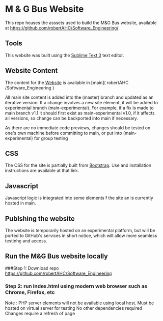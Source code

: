 # M & G Bus Website
This repo houses the asssets used to build the M&G Bus website, available at https://github.com/robertAHC/Software_Engineering/

## Tools

This website was built using the [Sublime Text 3](https://www.sublimetext.com/3) text editor.

## Website Content 

The content for the [Website](https://github.com/robertAHC/Software_Engineering/blob/master/README.md) is available in [main]( robertAHC /Software_Engineering )

All main site content is added into the (master) branch and updated as an iterative version. If a change involves a new site element, it will be added to experimental branch (main-experimental). For example, if a fix is made to main branch v1.1 it should first exist as main-experimental v1.0, if it affects all versions, so change can be backported into main if necessary.

As there are no immediate code previews, changes should be tested on one's own machine before committing to main, or put into (main-experimental) for group testing


## CSS 
The CSS for the site is partially built from [Bootstrap](https://getbootstrap.com/). Use and installation instructions are available at that link.

## Javascript
Javascript logic is integrated into some elements f the site an is currently hosted in main.

## Publshing the website
The website is temporarily hosted on an experimental platform, but will be ported to GitHub's services in short notice, which will allow more seamless testinhg and access.

## Run the M&G Bus website locally
###Step 1: Download repo
https://github.com/robertAHC/Software_Engineering

### Step 2: run index.html using modern web browser such as Chrome, Firefox, etc
Note : PHP server elements will not be available using local host. Must be hosted on virtual server for testing
No other dependencies required
Changes require a refresh of page
